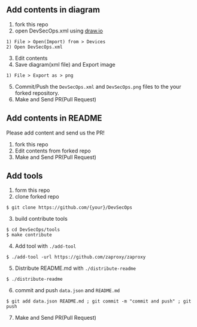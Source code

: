 ## Add contents in diagram
1. fork this repo
2. open DevSecOps.xml using [draw.io](draw.io)
```
1) File > Open(Import) from > Devices
2) Open DevSecOps.xml
```
3. Edit contents
4. Save diagram(xml file) and Export image
```
1) File > Export as > png
```
5. Commit/Push the `DevSecOps.xml` and `DevSecOps.png` files to the your forked repository.
6. Make and Send PR(Pull Request)

## Add contents in README
Please add content and send us the PR!
1. fork this repo
2. Edit contents from forked repo
3. Make and Send PR(Pull Request)

## Add tools
1. form this repo
2. clone forked repo
```
$ git clone https://github.com/{your}/DevSecOps
```
3. build contribute tools
```
$ cd DevSecOps/tools
$ make contribute
```
4. Add tool with `./add-tool`
```
$ ./add-tool -url https://github.com/zaproxy/zaproxy
```
5. Distribute README.md with `./distribute-readme`
```
$ ./distribute-readme
```
6. commit and push `data.json` and `README.md`
```
$ git add data.json README.md ; git commit -m "commit and push" ; git push
```
7. Make and Send PR(Pull Request)
